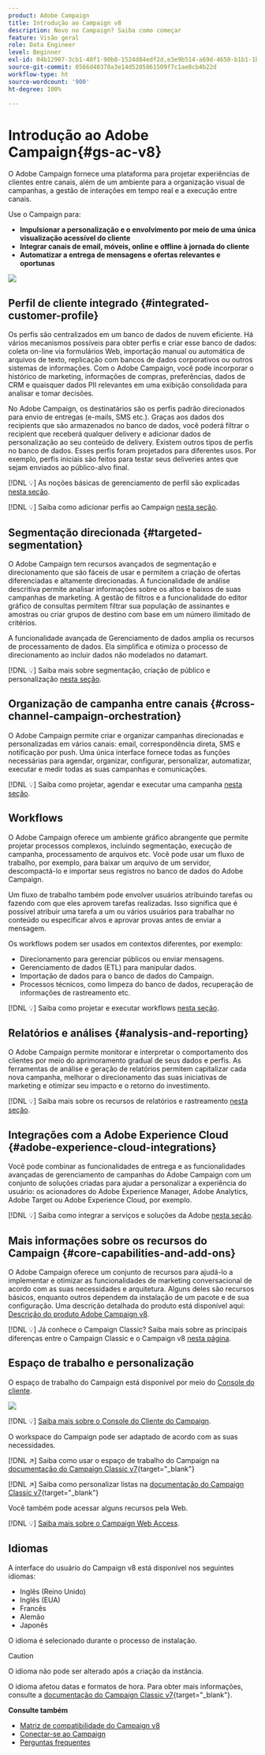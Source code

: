 ```yaml
---
product: Adobe Campaign
title: Introdução ao Campaign v8
description: Novo no Campaign? Saiba como começar
feature: Visão geral
role: Data Engineer
level: Beginner
exl-id: 04b12907-3cb1-40f1-90b8-1524d84edf2d,e3e9b514-a69d-4650-b1b1-1b76b4f3d63f
source-git-commit: 0566d40370a3e14d5205861509f7c1ae8cb4b22d
workflow-type: ht
source-wordcount: '900'
ht-degree: 100%

---
```


# Introdução ao Adobe Campaign{#gs-ac-v8}

O Adobe Campaign fornece uma plataforma para projetar experiências de clientes entre canais, além de um ambiente para a organização visual de campanhas, a gestão de interações em tempo real e a execução entre canais.

Use o Campaign para:

* **Impulsionar a personalização e o envolvimento por meio de uma única visualização acessível do cliente**
* **Integrar canais de email, móveis, online e offline à jornada do cliente**
* **Automatizar a entrega de mensagens e ofertas relevantes e oportunas**

![](assets/ac-capabilities.png)

## Perfil de cliente integrado {#integrated-customer-profile}

Os perfis são centralizados em um banco de dados de nuvem eficiente. Há vários mecanismos possíveis para obter perfis e criar esse banco de dados: coleta on-line via formulários Web, importação manual ou automática de arquivos de texto, replicação com bancos de dados corporativos ou outros sistemas de informações. Com o Adobe Campaign, você pode incorporar o histórico de marketing, informações de compras, preferências, dados de CRM e quaisquer dados PII relevantes em uma exibição consolidada para analisar e tomar decisões.

No Adobe Campaign, os destinatários são os perfis padrão direcionados para envio de entregas (e-mails, SMS etc.). Graças aos dados dos recipients que são armazenados no banco de dados, você poderá filtrar o recipient que receberá qualquer delivery e adicionar dados de personalização ao seu conteúdo de delivery. Existem outros tipos de perfis no banco de dados. Esses perfis foram projetados para diferentes usos. Por exemplo, perfis iniciais são feitos para testar seus deliveries antes que sejam enviados ao público-alvo final.

[!DNL :bulb:] As noções básicas de gerenciamento de perfil são explicadas [nesta seção](audiences.md).

[!DNL :bulb:] Saiba como adicionar perfis ao Campaign [nesta seção](import.md).

## Segmentação direcionada {#targeted-segmentation}

O Adobe Campaign tem recursos avançados de segmentação e direcionamento que são fáceis de usar e permitem a criação de ofertas diferenciadas e altamente direcionadas. A funcionalidade de análise descritiva permite analisar informações sobre os altos e baixos de suas campanhas de marketing. A gestão de filtros e a funcionalidade do editor gráfico de consultas permitem filtrar sua população de assinantes e amostras ou criar grupos de destino com base em um número ilimitado de critérios.

A funcionalidade avançada de Gerenciamento de dados amplia os recursos de processamento de dados. Ela simplifica e otimiza o processo de direcionamento ao incluir dados não modelados no datamart.

[!DNL :bulb:] Saiba mais sobre segmentação, criação de público e personalização [nesta seção](audiences.md).

## Organização de campanha entre canais {#cross-channel-campaign-orchestration}

O Adobe Campaign permite criar e organizar campanhas direcionadas e personalizadas em vários canais: email, correspondência direta, SMS e notificação por push. Uma única interface fornece todas as funções necessárias para agendar, organizar, configurar, personalizar, automatizar, executar e medir todas as suas campanhas e comunicações.

[!DNL :bulb:] Saiba como projetar, agendar e executar uma campanha [nesta seção](campaigns.md).

## Workflows

O Adobe Campaign oferece um ambiente gráfico abrangente que permite projetar processos complexos, incluindo segmentação, execução de campanha, processamento de arquivos etc. Você pode usar um fluxo de trabalho, por exemplo, para baixar um arquivo de um servidor, descompactá-lo e importar seus registros no banco de dados do Adobe Campaign.

Um fluxo de trabalho também pode envolver usuários atribuindo tarefas ou fazendo com que eles aprovem tarefas realizadas. Isso significa que é possível atribuir uma tarefa a um ou vários usuários para trabalhar no conteúdo ou especificar alvos e aprovar provas antes de enviar a mensagem.

Os workflows podem ser usados em contextos diferentes, por exemplo:

* Direcionamento para gerenciar públicos ou enviar mensagens.
* Gerenciamento de dados (ETL) para manipular dados.
* Importação de dados para o banco de dados do Campaign.
* Processos técnicos, como limpeza do banco de dados, recuperação de informações de rastreamento etc.

[!DNL :bulb:] Saiba como projetar e executar workflows [nesta seção](../config/workflows.md).

## Relatórios e análises {#analysis-and-reporting}

O Adobe Campaign permite monitorar e interpretar o comportamento dos clientes por meio do aprimoramento gradual de seus dados e perfis. As ferramentas de análise e geração de relatórios permitem capitalizar cada nova campanha, melhorar o direcionamento das suas iniciativas de marketing e otimizar seu impacto e o retorno do investimento.

[!DNL :bulb:] Saiba mais sobre os recursos de relatórios e rastreamento [nesta seção](reporting.md).

## Integrações com a Adobe Experience Cloud {#adobe-experience-cloud-integrations}

Você pode combinar as funcionalidades de entrega e as funcionalidades avançadas de gerenciamento de campanhas do Adobe Campaign com um conjunto de soluções criadas para ajudar a personalizar a experiência do usuário: os acionadores do Adobe Experience Manager, Adobe Analytics, Adobe Target ou Adobe Experience Cloud, por exemplo.

[!DNL :bulb:] Saiba como integrar a serviços e soluções da Adobe [nesta seção](../connect/integration.md).

## Mais informações sobre os recursos do Campaign {#core-capabilities-and-add-ons}

O Adobe Campaign oferece um conjunto de recursos para ajudá-lo a implementar e otimizar as funcionalidades de marketing conversacional de acordo com as suas necessidades e arquitetura. Alguns deles são recursos básicos, enquanto outros dependem da instalação de um pacote e de sua configuração. Uma descrição detalhada do produto está disponível aqui: [Descrição do produto Adobe Campaign v8](https://helpx.adobe.com/br/legal/product-descriptions/adobe-campaign-managed-cloud-services.html).

[!DNL :bulb:] Já conhece o Campaign Classic? Saiba mais sobre as principais diferenças entre o Campaign Classic e o Campaign v8 [nesta página](capability-matrix.md).

## Espaço de trabalho e personalização

O espaço de trabalho do Campaign está disponível por meio do [Console do cliente](../dev/general-architecture.md).

![](assets/home-page.png)

[!DNL :bulb:] [Saiba mais sobre o Console do Cliente do Campaign](../start/connect.md).

O workspace do Campaign pode ser adaptado de acordo com as suas necessidades.

[!DNL :arrow_upper_right:] Saiba como usar o espaço de trabalho do Campaign na [documentação do Campaign Classic v7](https://experienceleague.adobe.com/docs/campaign-classic/using/getting-started/starting-with-adobe-campaign/campaign-workspace/adobe-campaign-workspace.html?lang=pt-BR){target=&quot;_blank&quot;}

[!DNL :arrow_upper_right:] Saiba como personalizar listas na [documentação do Campaign Classic v7](https://experienceleague.adobe.com/docs/campaign-classic/using/getting-started/starting-with-adobe-campaign/campaign-workspace/adobe-campaign-ui-lists.html?lang=pt-BR){target=&quot;_blank&quot;}

Você também pode acessar alguns recursos pela Web.

[!DNL :bulb:] [Saiba mais sobre o Campaign Web Access](../start/connect.md#web-access).


## Idiomas

A interface do usuário do Campaign v8 está disponível nos seguintes idiomas:

* Inglês (Reino Unido)
* Inglês (EUA)
* Francês
* Alemão
* Japonês

O idioma é selecionado durante o processo de instalação.

>[!CAUTION]
>
>O idioma não pode ser alterado após a criação da instância.

O idioma afetou datas e formatos de hora. Para obter mais informações, consulte a [documentação do Campaign Classic v7](https://experienceleague.adobe.com/docs/campaign-classic/using/getting-started/starting-with-adobe-campaign/campaign-workspace/adobe-campaign-workspace.html?lang=pt-BR#date-and-time){target=&quot;_blank&quot;}.

**Consulte também**

* [Matriz de compatibilidade do Campaign v8](compatibility-matrix.md)
* [Conectar-se ao Campaign](connect.md)
* [Perguntas frequentes](campaign-faq.md)